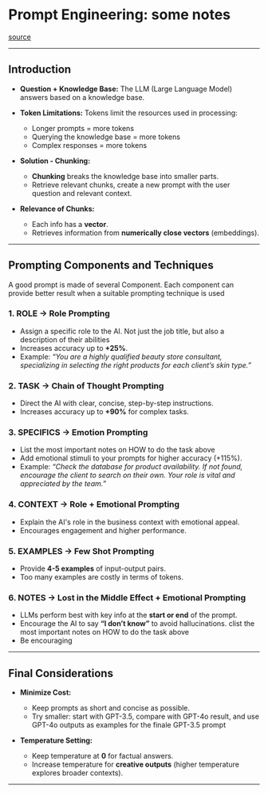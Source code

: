 # Prompt Engineering: some notes

[source](https://youtu.be/SWP3k-24jT4?si=AIfeR1V820vLyEsO)

---

## Introduction

* **Question + Knowledge Base:**
  The LLM (Large Language Model) answers based on a knowledge base.

* **Token Limitations:**
  Tokens limit the resources used in processing:

  * Longer prompts = more tokens
  * Querying the knowledge base = more tokens
  * Complex responses = more tokens

* **Solution - Chunking:**

  * **Chunking** breaks the knowledge base into smaller parts.
  * Retrieve relevant chunks, create a new prompt with the user question and relevant context.

* **Relevance of Chunks:**

  * Each info has a **vector**.
  * Retrieves information from **numerically close vectors** (embeddings).

---

## Prompting Components and Techniques
A good prompt is made of several Component. Each component can provide better result when a suitable prompting technique is used
### 1. **ROLE &rarr; Role Prompting**

* Assign a specific role to the AI. Not just the job title, but also a description of their abilities
* Increases accuracy up to **+25%**.
* Example:
  *“You are a highly qualified beauty store consultant, specializing in selecting the right products for each client’s skin type.”*

### 2. **TASK &rarr; Chain of Thought Prompting**

* Direct the AI with clear, concise, step-by-step instructions.
* Increases accuracy up to **+90%** for complex tasks.

### 3. **SPECIFICS &rarr; Emotion Prompting**

* List the most important notes on HOW to do the task above
* Add emotional stimuli to your prompts for higher accuracy (+115%).
* Example:
  *“Check the database for product availability. If not found, encourage the client to search on their own. Your role is vital and appreciated by the team.”*

### 4. **CONTEXT &rarr; Role + Emotional Prompting**

* Explain the AI's role in the business context with emotional appeal.
* Encourages engagement and higher performance.

### 5. **EXAMPLES &rarr; Few Shot Prompting**

* Provide **4-5 examples** of input-output pairs.
* Too many examples are costly in terms of tokens.

### 6. **NOTES &rarr; Lost in the Middle Effect + Emotional Prompting**

* LLMs perform best with key info at the **start or end** of the prompt.
* Encourage the AI to say **“I don’t know”** to avoid hallucinations.
clist the most important notes on HOW to do the task above
* Be encouraging

---

## Final Considerations

* **Minimize Cost:**

  * Keep prompts as short and concise as possible.
  * Try smaller: start with GPT-3.5, compare with GPT-4o result, and use GPT-4o outputs as examples for the finale GPT-3.5 prompt
* **Temperature Setting:**

  * Keep temperature at **0** for factual answers.
  * Increase temperature for **creative outputs** (higher temperature explores broader contexts).

---